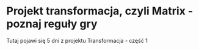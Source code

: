 # Projekt transformacja, czyli Matrix - poznaj reguły gry
Tutaj pojawi się 5 dni z projektu Transformacja - część 1

